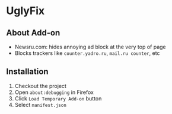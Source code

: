 # UglyFix

## About Add-on
* Newsru.com: hides annoying ad block at the very top of page
* Blocks trackers like ```counter.yadro.ru```, ```mail.ru counter```, etc

## Installation
1. Checkout the project
2. Open ```about:debugging``` in Firefox
3. Click ```Load Temporary Add-on``` button
4. Select ```manifest.json```
